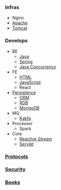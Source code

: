 ### Infras
- Nginx
- [Apache](apache)
- [Tomcat](tomcat)

### Develops
- BE
  - [Java](java)
  - [Spring](spring)
  - [Java Concurrency](java-concurrency)
- FE
  - [HTML](html)
  - [JavaScript](javascript)
  - React
- [Persistence](persistence)
  - [ORM](orm)
  - [RDB](rdb)
  - [MongoDB](mongodb)
- MQ
  - [Kakfa](kafka)
- Processor
  - Spark
- Core
  - [Reactive Stream](reactive-stream)
  - [Servlet](servlet)

### [Protocols](protocols)

### [Security](security)

### [Books](books)